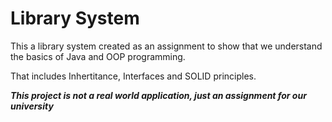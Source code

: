 # Library System

This a library system created as an assignment to show that we understand the basics of Java and OOP programming.

That includes Inhertitance, Interfaces and SOLID principles.

***This project is not a real world application, just an assignment for our university***
